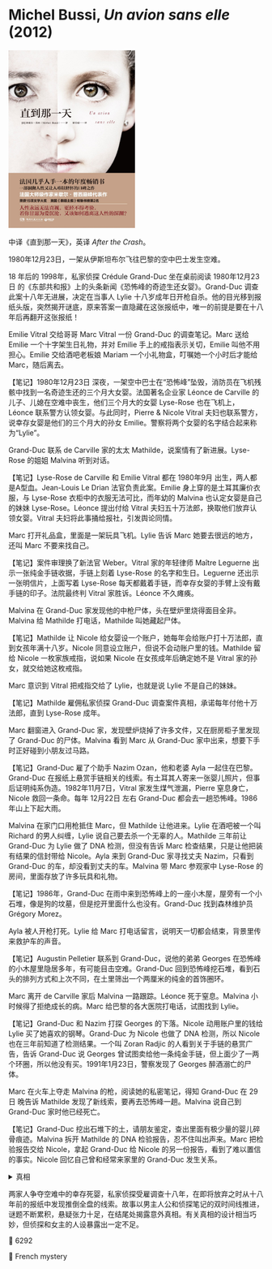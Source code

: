 # Michel Bussi, <i>Un avion sans elle</i> (2012)

<img src=images/2012_cover.jpg width=250/>

中译《直到那一天》，英译 <i>After the Crash</i>。

1980年12月23日，一架从伊斯坦布尔飞往巴黎的空中巴士发生空难。

18 年后的 1998年，私家侦探 Crédule Grand-Duc 坐在桌前阅读 1980年12月23日 的《东部共和报》上的头条新闻《恐怖峰的奇迹生还女婴》。Grand-Duc 调查此案十八年无进展，决定在当事人 Lylie 十八岁成年日开枪自杀。他的目光移到报纸头版，突然揭开谜底，原来答案一直隐藏在这张报纸中，唯一的前提是要在十八年后再翻开这张报纸！

Emilie Vitral 交给哥哥 Marc Vitral 一份 Grand-Duc 的调查笔记。Marc 送给 Emilie 一个十字架生日礼物，并对 Emilie 手上的戒指表示关切，Emilie 叫他不用担心。Emilie 交给酒吧老板娘 Mariam 一个小礼物盒，叮嘱她一个小时后才能给 Marc，随后离去。

【笔记】1980年12月23日 深夜，一架空中巴士在“恐怖峰”坠毁，消防员在飞机残骸中找到一名奇迹生还的三个月大女婴。法国著名企业家 Léonce de Carville 的儿子、儿媳在空难中丧生，他们三个月大的女婴 Lyse-Rose 也在飞机上，Léonce 联系警方认领女婴。与此同时，Pierre & Nicole Vitral 夫妇也联系警方，说幸存女婴是他们的三个月大的孙女 Emilie。警察将两个女婴的名字结合起来称为“Lylie”。

Grand-Duc 联系 de Carville 家的太太 Mathilde，说案情有了新进展。Lyse-Rose 的姐姐 Malvina 听到对话。

【笔记】Lyse-Rose de Carville 和 Emilie Vitral 都在 1980年9月 出生，两人都是A型血。Jean-Louis Le Drian 法官负责此案。Emilie 身上穿的是土耳其廉价衣服，与 Lyse-Rose 衣柜中的衣服无法可比，而年幼的 Malvina 也认定女婴是自己的妹妹 Lyse-Rose。Léonce 提出付给 Vitral 夫妇五十万法郎，换取他们放弃认领女婴。Vitral 夫妇将此事捅给报社，引发舆论同情。

Marc 打开礼品盒，里面是一架玩具飞机。Lylie 告诉 Marc 她要去很远的地方，还叫 Marc 不要来找自己。

【笔记】案件审理换了新法官 Weber。Vitral 家的年轻律师 Maître Leguerne 出示一张纯金手链收据，手链上刻着 Lyse-Rose 的名字和生日。Leguerne 还出示一张明信片，上面写着 Lyse-Rose 每天都戴着手链，而幸存女婴的手臂上没有戴手链的印子。法院最终判 Vitral 家胜诉。Léonce 不久瘫痪。

Malvina 在 Grand-Duc 家发现他的中枪尸体，头在壁炉里烧得面目全非。Malvina 给 Mathilde 打电话，Mathilde 叫她藏起尸体。

【笔记】Mathilde 让 Nicole 给女婴设一个账户，她每年会给账户打十万法郎，直到女孩年满十八岁。Nicole 同意设立账户，但说不会动账户里的钱。Mathilde 留给 Nicole 一枚家族戒指，说如果 Nicole 在女孩成年后确定她不是 Vitral 家的孙女，就交给她这枚戒指。

Marc 意识到 Vitral 把戒指交给了 Lylie，也就是说 Lylie 不是自己的妹妹。

【笔记】Mathilde 雇佣私家侦探 Grand-Duc 调查案件真相，承诺每年付他十万法郎，直到 Lyse-Rose 成年。

Marc 翻窗进入 Grand-Duc 家，发现壁炉烧掉了许多文件，又在厨房柜子里发现了 Grand-Duc 的尸体。Malvina 看到 Marc 从 Grand-Duc 家中出来，想要下手时正好碰到小朋友过马路。

【笔记】Grand-Duc 雇了个助手 Nazim Ozan，他和老婆 Ayla 一起住在巴黎。Grand-Duc 在报纸上悬赏手链相关的线索。有土耳其人寄来一张婴儿照片，但事后证明纯系伪造。1982年11月7日，Vitral 家发生煤气泄漏，Pierre 窒息身亡，Nicole 救回一条命。每年 12月22日 左右 Grand-Duc 都会去一趟恐怖峰。1986年山上下起大雨。

Malvina 在家门口用枪抵住 Marc，但 Mathilde 让他进来。Lylie 在酒吧被一个叫 Richard 的男人纠缠，Lylie 说自己要去杀一个无辜的人。Mathilde 三年前让 Grand-Duc 为 Lylie 做了 DNA 检测，但没有告诉 Marc 检查结果，只是让他把装有结果的信封带给 Nicole。Ayla 来到 Grand-Duc 家寻找丈夫 Nazim，只看到 Grand-Duc 的车，却没看到丈夫的车。Malvina 带 Marc 参观家中 Lyse-Rose 的房间，里面存放了许多玩具和礼物。

【笔记】1986年，Grand-Duc 在雨中来到恐怖峰上的一座小木屋，屋旁有一个小石堆，像是狗的坟墓，但是挖开里面什么也没有。Grand-Duc 找到森林维护员 Grégory Morez。

Ayla 被人开枪打死。Lylie 给 Marc 打电话留言，说明天一切都会结束，背景里传来救护车的声音。

【笔记】Augustin Pelletier 联系到 Grand-Duc，说他的弟弟 Georges 在恐怖峰的小木屋里隐居多年，有可能目击空难。Grand-Duc 回到恐怖峰挖石堆，看到石头的排列方式和上次不同，在土里筛出一个两厘米的纯金的首饰圈环。

Marc 离开 de Carville 家后 Malvina 一路跟踪。Léonce 死于窒息。Malvina 小时候得了拒绝成长的病。Marc 给巴黎的各大医院打电话，试图找到 Lylie。

【笔记】Grand-Duc 和 Nazim 打探 Georges 的下落。Nicole 动用账户里的钱给 Lylie 买了她喜欢的钢琴。Grand-Duc 为 Nicole 也做了 DNA 检测，所以 Nicole 也在三年前知道了检测结果。一个叫 Zoran Radjic 的人看到关于手链的悬赏广告，告诉 Grand-Duc 说 Georges 曾试图卖给他一条纯金手链，但上面少了一两个环圈，所以他没有买。1991年1月23日，警察发现了 Georges 醉酒溺亡的尸体。

Marc 在火车上夺走 Malvina 的枪，阅读她的私密笔记，得知 Grand-Duc 在 29日 晚告诉 Mathilde 发现了新线索，要再去恐怖峰一趟。Malvina 说自己到 Grand-Duc 家时他已经死亡。

【笔记】Grand-Duc 挖出石堆下的土，请朋友鉴定，查出里面有极少量的婴儿碎骨痕迹。Malvina 拆开 Mathilde 的 DNA 检验报告，忍不住叫出声来。Marc 把检验报告交给 Nicole，拿起 Grand-Duc 给 Nicole 的另一份报告，看到了难以置信的事实。Nicole 回忆自己曾和经常来家里的 Grand-Duc 发生关系。

<details><summary>真相</summary>
两份报告的结果都是 DNA 不符合，所以 Lylie 既不是 Vitral 家的孩子，也不是 de Carville 家的孩子！Grand-Duc 在笔记中记述自己 1982年11月7日 在土耳其，看到内政部的官员带着妻小在海边玩耍，但那天正值土耳其大选，所以他在撒谎。Grand-Duc 那天其实在法国，受 Léonce 委托造成 Vitral 家煤气泄漏，害死了 Pierre。Grand-Duc 在家中与 Nazim 发生争执，开枪打死 Nazim，把尸体伪装成自己，后来又杀死了寻找丈夫的 Ayla。Mathilde 杀死 Léonce 后自杀。

在 1980年12月23日 的《东部共和报》头版上除了空难新闻，还刊登了一则十八岁少女 Mélanie Belvoir 的寻人启事，而 Mélanie 长得和十八岁的 Lylie 一模一样！Mélanie 十八岁时在恐怖峰做实习生，怀了 Grégory Morez 的孩子后被抛弃。Mélanie 生下婴儿后与 Georges 一起住在小木屋。空难当晚，Mélanie 给自己的女儿换上在空难中死亡的婴儿的衣服，把死婴埋在石堆下。Georges 扯下了死婴手腕上的手链。Mélanie 后来当上了护士，每年去恐怖峰给死婴扫墓，1987年 发现石堆被人动过，于是清空坟墓，转移死婴。

结尾 Grand-Duc 想要杀死 Marc 灭口，被及时赶到的 Malvina 一枪打死。Lylie 怀上了 Marc 的孩子，在医院堕胎，Marc 说服她生下小孩。
</details>

两家人争夺空难中的幸存死婴，私家侦探受雇调查十八年，在即将放弃之时从十八年前的报纸中发现推倒全盘的线索。故事以男主人公和侦探笔记的双时间线推进，谜题不断累积，悬疑张力十足，在结尾处揭露意外真相。有关真相的设计相当巧妙，但侦探和女主的人设暴露出一定不足。

:link: 6292

:file_folder: French mystery
